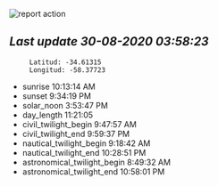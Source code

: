 ![report action](https://github.com/matiasz8/actions-for-reports/workflows/report%20action/badge.svg?branch=develop) 


## *****Last update 30-08-2020 03:58:23*****



		 Latitud: -34.61315
		 Longitud: -58.37723

 - sunrise 	 10:13:14 AM
 - sunset 	 9:34:19 PM
 - solar_noon 	 3:53:47 PM
 - day_length 	 11:21:05
 - civil_twilight_begin 	 9:47:57 AM
 - civil_twilight_end 	 9:59:37 PM
 - nautical_twilight_begin 	 9:18:42 AM
 - nautical_twilight_end 	 10:28:51 PM
 - astronomical_twilight_begin 	 8:49:32 AM
 - astronomical_twilight_end 	 10:58:01 PM
